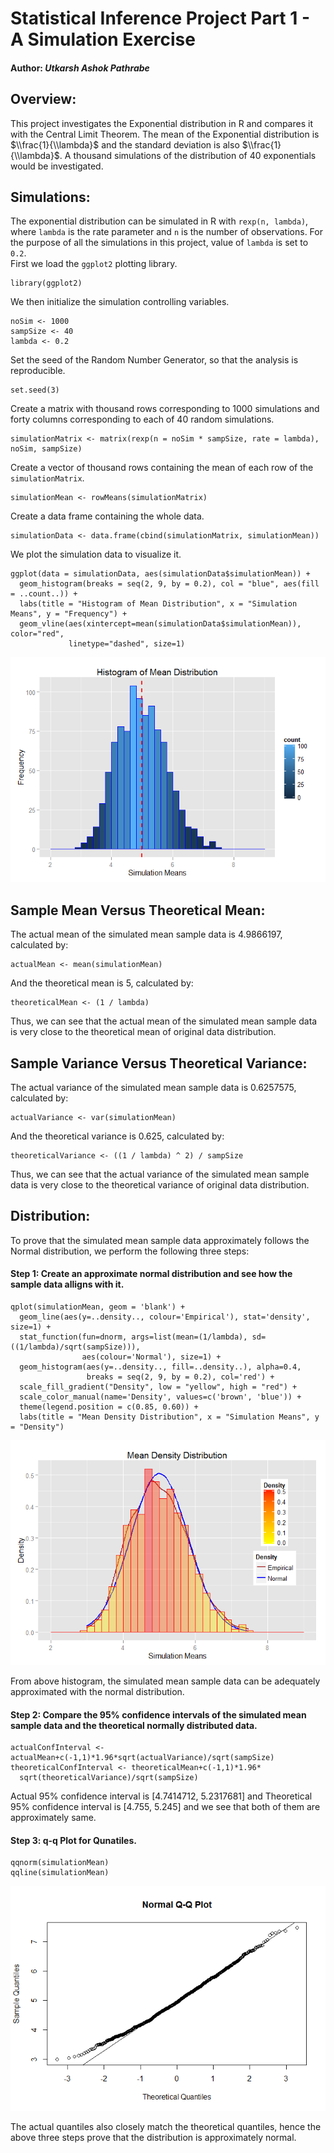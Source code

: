 Statistical Inference Project Part 1 - A Simulation Exercise
============================================================

#### Author: <i>Utkarsh Ashok Pathrabe</i>

Overview:
---------

This project investigates the Exponential distribution in R and compares
it with the Central Limit Theorem. The mean of the Exponential
distribution is $\\frac{1}{\\lambda}$ and the standard deviation is also
$\\frac{1}{\\lambda}$. A thousand simulations of the distribution of 40
exponentials would be investigated.

Simulations:
------------

The exponential distribution can be simulated in R with
`rexp(n, lambda)`, where `lambda` is the rate parameter and `n` is the
number of observations. For the purpose of all the simulations in this
project, value of `lambda` is set to `0.2`.  
First we load the `ggplot2` plotting library.

    library(ggplot2)

We then initialize the simulation controlling variables.

    noSim <- 1000
    sampSize <- 40
    lambda <- 0.2

Set the seed of the Random Number Generator, so that the analysis is
reproducible.

    set.seed(3)

Create a matrix with thousand rows corresponding to 1000 simulations and
forty columns corresponding to each of 40 random simulations.

    simulationMatrix <- matrix(rexp(n = noSim * sampSize, rate = lambda), noSim, sampSize)

Create a vector of thousand rows containing the mean of each row of the
`simulationMatrix`.

    simulationMean <- rowMeans(simulationMatrix)

Create a data frame containing the whole data.

    simulationData <- data.frame(cbind(simulationMatrix, simulationMean))

We plot the simulation data to visualize it.

    ggplot(data = simulationData, aes(simulationData$simulationMean)) + 
      geom_histogram(breaks = seq(2, 9, by = 0.2), col = "blue", aes(fill = ..count..)) + 
      labs(title = "Histogram of Mean Distribution", x = "Simulation Means", y = "Frequency") + 
      geom_vline(aes(xintercept=mean(simulationData$simulationMean)), color="red", 
                 linetype="dashed", size=1)

![](Part_01_Simulation_Exercise_files/figure-markdown_strict/unnamed-chunk-7-1.png)

Sample Mean Versus Theoretical Mean:
------------------------------------

The actual mean of the simulated mean sample data is 4.9866197,
calculated by:

    actualMean <- mean(simulationMean)

And the theoretical mean is 5, calculated by:

    theoreticalMean <- (1 / lambda)

Thus, we can see that the actual mean of the simulated mean sample data
is very close to the theoretical mean of original data distribution.

Sample Variance Versus Theoretical Variance:
--------------------------------------------

The actual variance of the simulated mean sample data is 0.6257575,
calculated by:

    actualVariance <- var(simulationMean)

And the theoretical variance is 0.625, calculated by:

    theoreticalVariance <- ((1 / lambda) ^ 2) / sampSize

Thus, we can see that the actual variance of the simulated mean sample
data is very close to the theoretical variance of original data
distribution.

Distribution:
-------------

To prove that the simulated mean sample data approximately follows the
Normal distribution, we perform the following three steps:

#### Step 1: Create an approximate normal distribution and see how the sample data alligns with it.

    qplot(simulationMean, geom = 'blank') + 
      geom_line(aes(y=..density.., colour='Empirical'), stat='density', size=1) + 
      stat_function(fun=dnorm, args=list(mean=(1/lambda), sd=((1/lambda)/sqrt(sampSize))), 
                    aes(colour='Normal'), size=1) + 
      geom_histogram(aes(y=..density.., fill=..density..), alpha=0.4, 
                     breaks = seq(2, 9, by = 0.2), col='red') + 
      scale_fill_gradient("Density", low = "yellow", high = "red") + 
      scale_color_manual(name='Density', values=c('brown', 'blue')) + 
      theme(legend.position = c(0.85, 0.60)) + 
      labs(title = "Mean Density Distribution", x = "Simulation Means", y = "Density")

![](Part_01_Simulation_Exercise_files/figure-markdown_strict/unnamed-chunk-12-1.png)

From above histogram, the simulated mean sample data can be adequately
approximated with the normal distribution.

#### Step 2: Compare the 95% confidence intervals of the simulated mean sample data and the theoretical normally distributed data.

    actualConfInterval <- actualMean+c(-1,1)*1.96*sqrt(actualVariance)/sqrt(sampSize)
    theoreticalConfInterval <- theoreticalMean+c(-1,1)*1.96*
      sqrt(theoreticalVariance)/sqrt(sampSize)

Actual 95% confidence interval is \[4.7414712, 5.2317681\] and
Theoretical 95% confidence interval is \[4.755, 5.245\] and we see that
both of them are approximately same.

#### Step 3: q-q Plot for Qunatiles.

    qqnorm(simulationMean)
    qqline(simulationMean)

![](Part_01_Simulation_Exercise_files/figure-markdown_strict/unnamed-chunk-14-1.png)

The actual quantiles also closely match the theoretical quantiles, hence
the above three steps prove that the distribution is approximately
normal.
